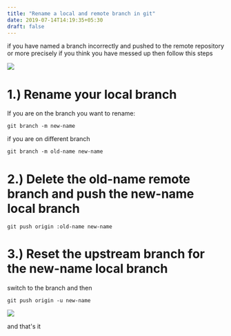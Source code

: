 ```yaml
---
title: "Rename a local and remote branch in git"
date: 2019-07-14T14:19:35+05:30
draft: false
---
```


if you have named a branch incorrectly and pushed to the remote repository or more precisely if you think you have messed up then follow this steps


![](http://weknowmemes.com/generator/uploads/generated/g1384940748876722625.jpg)

# 1.) Rename your local branch
If you are on the branch you want to rename:
```
git branch -m new-name
```
if you are on different branch
```
git branch -m old-name new-name
```

# 2.) Delete the old-name remote branch and push the new-name local branch
```
git push origin :old-name new-name
```

# 3.) Reset the upstream branch for the new-name local branch
switch to the branch and then
```
git push origin -u new-name
```
![](https://raw.githubusercontent.com/lyndseypadget/semflow/master/images/mansplaining.jpg)

and that's it
